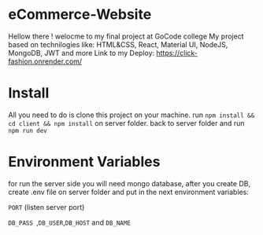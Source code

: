 # eCommerce-Website
Hellow there !
welocme to my final project at GoCode college
My project based on technilogies like: HTML&CSS, React, Material UI, NodeJS, MongoDB, JWT and more
Link to my Deploy: https://click-fashion.onrender.com/

# Install
All you need to do is clone this project on your machine.
run ```npm install && cd client && npm install```  on server folder.
back to server folder and run ``npm run dev``

# Environment Variables
for run the server side you will need mongo database, after you create DB, create .env file on server folder and put in the next environment variables:

```PORT``` (listen server port)

`DB_PASS `,`DB_USER`,`DB_HOST` and `DB_NAME`




